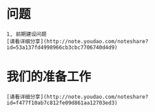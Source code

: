 
# 问题
    1, 前期建设问题  
    [请看详细分享](http://note.youdao.com/noteshare?id=53a137fd4998966cb3cbc7706740d4d9)

# 我们的准备工作

    [请看详细分享](http://note.youdao.com/noteshare?id=f477f10ab7c812fe09d861aa12703ed3)